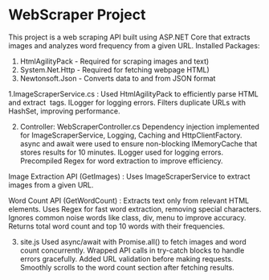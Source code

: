 # WebScraper Project

This project is a web scraping API built using ASP.NET Core that extracts images and analyzes word frequency from a given URL.
Installed Packages:
1) HtmlAgilityPack - Required for scraping images and text)
2) System.Net.Http - Required for fetching webpage HTML)
3) Newtonsoft.Json - Converts data to and from JSON format


1.ImageScraperService.cs :
Used HtmlAgilityPack to efficiently parse HTML and extract <img> tags.
ILogger for logging errors.
Filters duplicate URLs with HashSet, improving performance.


2. Controller: WebScraperController.cs
Dependency injection implemented for ImageScraperService, Logging, Caching and HttpClientFactory.
async and await were used to ensure non-blocking
IMemoryCache that stores results for 10 minutes.
ILogger used for logging errors. 
Precompiled Regex for word extraction to improve efficiency.

Image Extraction API (GetImages) :
Uses ImageScraperService to extract images from a given URL.

Word Count API (GetWordCount) :
Extracts text only from relevant HTML elements.
Uses Regex for fast word extraction, removing special characters.
Ignores common noise words like class, div, menu to improve accuracy.
Returns total word count and top 10 words with their frequencies.

3. site.js
Used async/await with Promise.all() to fetch images and word count concurrently.
Wrapped API calls in try-catch blocks to handle errors gracefully.
Added URL validation before making requests.
Smoothly scrolls to the word count section after fetching results.



